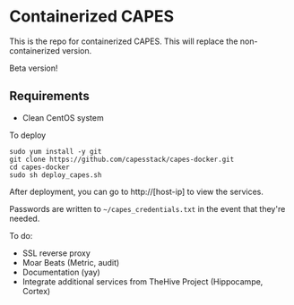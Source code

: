 # Containerized CAPES

This is the repo for containerized CAPES. This will replace the non-containerized version.

Beta version!

## Requirements
* Clean CentOS system

To deploy
```
sudo yum install -y git
git clone https://github.com/capesstack/capes-docker.git
cd capes-docker
sudo sh deploy_capes.sh
```

After deployment, you can go to http://[host-ip] to view the services.

Passwords are written to `~/capes_credentials.txt` in the event that they're needed.

To do:
* SSL reverse proxy
* Moar Beats (Metric, audit)
* Documentation (yay)
* Integrate additional services from TheHive Project (Hippocampe, Cortex)
